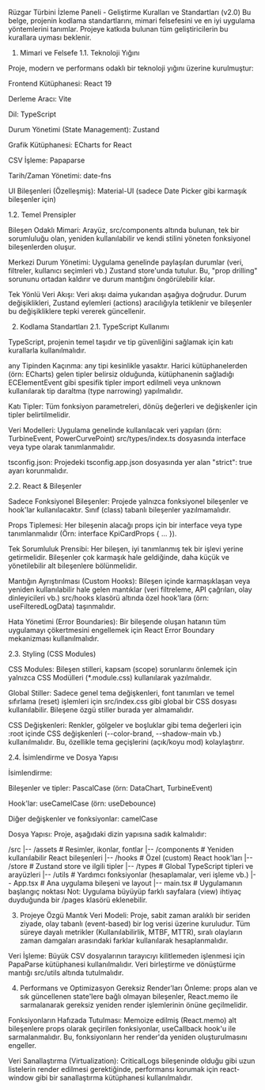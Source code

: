 Rüzgar Türbini İzleme Paneli - Geliştirme Kuralları ve Standartları (v2.0)
Bu belge, projenin kodlama standartlarını, mimari felsefesini ve en iyi uygulama yöntemlerini tanımlar. Projeye katkıda bulunan tüm geliştiricilerin bu kurallara uyması beklenir.

1. Mimari ve Felsefe
1.1. Teknoloji Yığını

Proje, modern ve performans odaklı bir teknoloji yığını üzerine kurulmuştur:

Frontend Kütüphanesi: React 19

Derleme Aracı: Vite

Dil: TypeScript

Durum Yönetimi (State Management): Zustand

Grafik Kütüphanesi: ECharts for React

CSV İşleme: Papaparse

Tarih/Zaman Yönetimi: date-fns

UI Bileşenleri (Özelleşmiş): Material-UI (sadece Date Picker gibi karmaşık bileşenler için)

1.2. Temel Prensipler

Bileşen Odaklı Mimari: Arayüz, src/components altında bulunan, tek bir sorumluluğu olan, yeniden kullanılabilir ve kendi stilini yöneten fonksiyonel bileşenlerden oluşur.

Merkezi Durum Yönetimi: Uygulama genelinde paylaşılan durumlar (veri, filtreler, kullanıcı seçimleri vb.) Zustand store'unda tutulur. Bu, "prop drilling" sorununu ortadan kaldırır ve durum mantığını öngörülebilir kılar.

Tek Yönlü Veri Akışı: Veri akışı daima yukarıdan aşağıya doğrudur. Durum değişiklikleri, Zustand eylemleri (actions) aracılığıyla tetiklenir ve bileşenler bu değişikliklere tepki vererek güncellenir.

2. Kodlama Standartları
2.1. TypeScript Kullanımı

TypeScript, projenin temel taşıdır ve tip güvenliğini sağlamak için katı kurallarla kullanılmalıdır.

any Tipinden Kaçınma: any tipi kesinlikle yasaktır. Harici kütüphanelerden (örn: ECharts) gelen tipler belirsiz olduğunda, kütüphanenin sağladığı ECElementEvent gibi spesifik tipler import edilmeli veya unknown kullanılarak tip daraltma (type narrowing) yapılmalıdır.

Katı Tipler: Tüm fonksiyon parametreleri, dönüş değerleri ve değişkenler için tipler belirtilmelidir.

Veri Modelleri: Uygulama genelinde kullanılacak veri yapıları (örn: TurbineEvent, PowerCurvePoint) src/types/index.ts dosyasında interface veya type olarak tanımlanmalıdır.

tsconfig.json: Projedeki tsconfig.app.json dosyasında yer alan "strict": true ayarı korunmalıdır.

2.2. React & Bileşenler

Sadece Fonksiyonel Bileşenler: Projede yalnızca fonksiyonel bileşenler ve hook'lar kullanılacaktır. Sınıf (class) tabanlı bileşenler yazılmamalıdır.

Props Tiplemesi: Her bileşenin alacağı props için bir interface veya type tanımlanmalıdır (Örn: interface KpiCardProps { ... }).

Tek Sorumluluk Prensibi: Her bileşen, iyi tanımlanmış tek bir işlevi yerine getirmelidir. Bileşenler çok karmaşık hale geldiğinde, daha küçük ve yönetilebilir alt bileşenlere bölünmelidir.

Mantığın Ayrıştırılması (Custom Hooks): Bileşen içinde karmaşıklaşan veya yeniden kullanılabilir hale gelen mantıklar (veri filtreleme, API çağrıları, olay dinleyicileri vb.) src/hooks klasörü altında özel hook'lara (örn: useFilteredLogData) taşınmalıdır.

Hata Yönetimi (Error Boundaries): Bir bileşende oluşan hatanın tüm uygulamayı çökertmesini engellemek için React Error Boundary mekanizması kullanılmalıdır.

2.3. Styling (CSS Modules)

CSS Modules: Bileşen stilleri, kapsam (scope) sorunlarını önlemek için yalnızca CSS Modülleri (*.module.css) kullanılarak yazılmalıdır.

Global Stiller: Sadece genel tema değişkenleri, font tanımları ve temel sıfırlama (reset) işlemleri için src/index.css gibi global bir CSS dosyası kullanılabilir. Bileşene özgü stiller burada yer almamalıdır.

CSS Değişkenleri: Renkler, gölgeler ve boşluklar gibi tema değerleri için :root içinde CSS değişkenleri (--color-brand, --shadow-main vb.) kullanılmalıdır. Bu, özellikle tema geçişlerini (açık/koyu mod) kolaylaştırır.

2.4. İsimlendirme ve Dosya Yapısı

İsimlendirme:

Bileşenler ve tipler: PascalCase (örn: DataChart, TurbineEvent)

Hook'lar: useCamelCase (örn: useDebounce)

Diğer değişkenler ve fonksiyonlar: camelCase

Dosya Yapısı: Proje, aşağıdaki dizin yapısına sadık kalmalıdır:

/src
|-- /assets         # Resimler, ikonlar, fontlar
|-- /components     # Yeniden kullanılabilir React bileşenleri
|-- /hooks          # Özel (custom) React hook'ları
|-- /store          # Zustand store ve ilgili tipler
|-- /types          # Global TypeScript tipleri ve arayüzleri
|-- /utils          # Yardımcı fonksiyonlar (hesaplamalar, veri işleme vb.)
|-- App.tsx         # Ana uygulama bileşeni ve layout
|-- main.tsx        # Uygulamanın başlangıç noktası
Not: Uygulama büyüyüp farklı sayfalara (view) ihtiyaç duyduğunda bir /pages klasörü eklenebilir.

3. Projeye Özgü Mantık
Veri Modeli: Proje, sabit zaman aralıklı bir seriden ziyade, olay tabanlı (event-based) bir log verisi üzerine kuruludur. Tüm süreye dayalı metrikler (Kullanılabilirlik, MTBF, MTTR), sıralı olayların zaman damgaları arasındaki farklar kullanılarak hesaplanmalıdır.

Veri İşleme: Büyük CSV dosyalarının tarayıcıyı kilitlemeden işlenmesi için PapaParse kütüphanesi kullanılmalıdır. Veri birleştirme ve dönüştürme mantığı src/utils altında tutulmalıdır.

4. Performans ve Optimizasyon
Gereksiz Render'ları Önleme: props alan ve sık güncellenen state'lere bağlı olmayan bileşenler, React.memo ile sarmalanarak gereksiz yeniden render işlemlerinin önüne geçilmelidir.

Fonksiyonların Hafızada Tutulması: Memoize edilmiş (React.memo) alt bileşenlere props olarak geçirilen fonksiyonlar, useCallback hook'u ile sarmalanmalıdır. Bu, fonksiyonların her render'da yeniden oluşturulmasını engeller.

Veri Sanallaştırma (Virtualization): CriticalLogs bileşeninde olduğu gibi uzun listelerin render edilmesi gerektiğinde, performansı korumak için react-window gibi bir sanallaştırma kütüphanesi kullanılmalıdır.